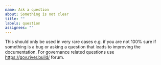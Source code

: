 ```yaml
---
name: Ask a question
about: Something is not clear
title: ""
labels: question
assignees: ""
---
```


This should only be used in very rare cases e.g. if you are not 100% sure if something is a bug or asking a question that leads to improving the documentation. For governance related questions use https://gov.river.build/ forum.
